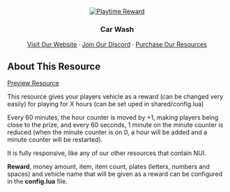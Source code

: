 <div id="top"></div>

<br />
<div align="center">
  <a href="https://infinity-devt.com">
    <img src="https://i.imgur.com/QEc41ag.png" alt="Playtime Reward">
  </a>

  <h3 align="center">Car Wash</h3>

  <p align="center">
    <a href="http://infinity-devt.com">Visit Our Website</a>
    ·
    <a href="https://discord.gg/WRknrjMZAS">Join Our Discord</a>
    ·
    <a href="https://infinitydevelopment.tebex.io">Purchase Our Resources</a>
  </p>
</div>

## About This Resource

<a href="https://i.imgur.com/Z7PxQhE.png">Preview Resource</a>

This resource gives your players vehicle as a reward (can be changed very easily) for playing for X hours (can be set uped in shared/config.lua) 

Every 60 minutes, the hour counter is moved by +1, making players being close to the prize, and every 60 seconds, 1 minute on the minute counter is reduced (when the minute counter is on 0, a hour will be added and a minute counter will be restarted).

It is fully responsive, like any of our other resources that contain NUI.

**Reward**, money amount, item, item count, plates (letters, numbers and spaces) and vehicle name that will be given as a reward can be configured in the **config.lua** file.
